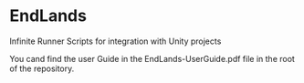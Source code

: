 # EndLands
Infinite Runner Scripts for integration with Unity projects

You cand find the user Guide in the EndLands-UserGuide.pdf file in the root of the repository.
